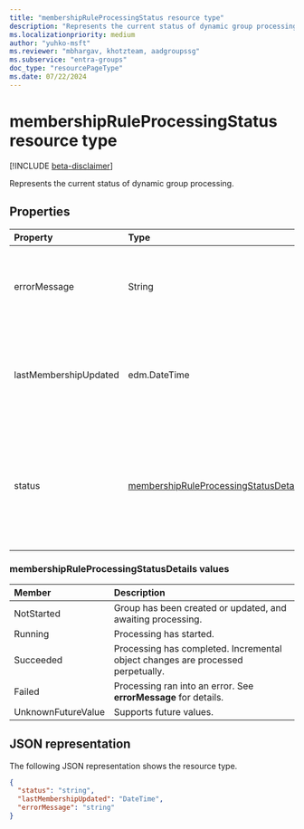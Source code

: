 ```yaml
---
title: "membershipRuleProcessingStatus resource type"
description: "Represents the current status of dynamic group processing."
ms.localizationpriority: medium
author: "yuhko-msft"
ms.reviewer: "mbhargav, khotzteam, aadgroupssg"
ms.subservice: "entra-groups"
doc_type: "resourcePageType"
ms.date: 07/22/2024
---
```


# membershipRuleProcessingStatus resource type

[!INCLUDE [beta-disclaimer](../../includes/beta-disclaimer.md)]

Represents the current status of dynamic group processing.

## Properties

| Property              | Type                                                                                   | Description                                                                                                                                                                |
| :-------------------- | :------------------------------------------------------------------------------------- | :------------------------------------------------------------------------------------------------------------------------------------------------------------------------- |
| errorMessage          | String                                                                                 | Detailed error message if dynamic group processing ran into an error. <br><br> Optional. Read-only.                                                                        |
| lastMembershipUpdated | edm.DateTime                                                                           | Most recent date and time when membership of a dynamic group was updated. <br><br> Optional. Read-only.                                                                    |
| status                | [membershipRuleProcessingStatusDetails](#membershipruleprocessingstatusdetails-values) | Current status of a dynamic group processing. Possible values are: `NotStarted`, `Running`, `Succeeded`, `Failed`, and `UnknownFutureValue`. <br><br> Required. Read-only. |

### membershipRuleProcessingStatusDetails values

| Member             | Description                                                                     |
| :----------------- | :------------------------------------------------------------------------------ |
| NotStarted         | Group has been created or updated, and awaiting processing.                     |
| Running            | Processing has started.                                                         |
| Succeeded          | Processing has completed. Incremental object changes are processed perpetually. |
| Failed             | Processing ran into an error. See **errorMessage** for details.                 |
| UnknownFutureValue | Supports future values.                                                         |

## JSON representation

The following JSON representation shows the resource type.

<!-- {
  "blockType": "resource",
  "optionalProperties": [

  ],
  "@odata.type": "microsoft.graph.membershipRuleProcessingStatus",
  "baseType": null
}-->

```json
{
  "status": "string",
  "lastMembershipUpdated": "DateTime",
  "errorMessage": "string"
}
```
